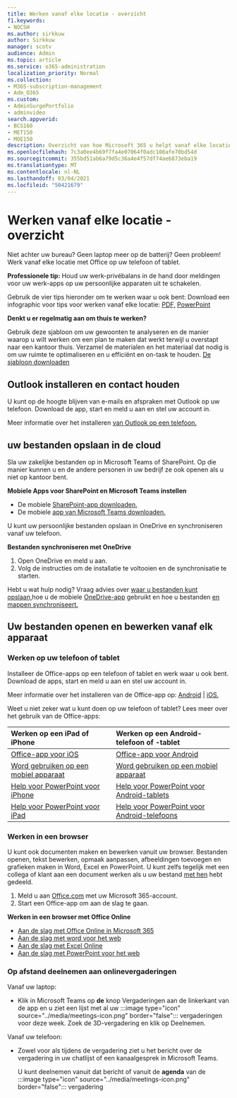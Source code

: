 ```yaml
---
title: Werken vanaf elke locatie - overzicht
f1.keywords:
- NOCSH
ms.author: sirkkuw
author: Sirkkuw
manager: scotv
audience: Admin
ms.topic: article
ms.service: o365-administration
localization_priority: Normal
ms.collection:
- M365-subscription-management
- Adm_O365
ms.custom:
- AdminSurgePortfolio
- adminvideo
search.appverid:
- BCS160
- MET150
- MOE150
description: Overzicht van hoe Microsoft 365 u helpt vanaf elke locatie te werken.
ms.openlocfilehash: 7c3a0ee4b69f7fa4e07064f0adc108afe70bd54d
ms.sourcegitcommit: 355bd51ab6a79d5c36a4e4f57df74ae6873eba19
ms.translationtype: MT
ms.contentlocale: nl-NL
ms.lasthandoff: 03/04/2021
ms.locfileid: "50421679"
---
```

# <a name="work-from-anywhere---overview"></a>Werken vanaf elke locatie - overzicht

Niet achter uw bureau? Geen laptop meer op de batterij? Geen probleem! Werk vanaf elke locatie met Office op uw telefoon of tablet.

**Professionele tip:** Houd uw werk-privébalans in de hand door meldingen voor uw werk-apps op uw persoonlijke apparaten uit te schakelen.

Gebruik de vier tips hieronder om te werken waar u ook bent: Download een infographic voor tips voor werken vanaf elke locatie: [PDF,](https://go.microsoft.com/fwlink/?linkid=2079451) [PowerPoint](https://go.microsoft.com/fwlink/?linkid=2079455)

**Denkt u er regelmatig aan om thuis te werken?**

Gebruik deze sjabloon om uw gewoonten te analyseren en de manier waarop u wilt werken om een plan te maken dat werkt terwijl u overstapt naar een kantoor thuis. Verzamel de materialen en het materiaal dat nodig is om uw ruimte te optimaliseren en u efficiënt en on-task te houden. [De sjabloon downloaden](https://templates.office.com/EN-US/work-from-home-checklist-TM77989015)

## <a name="install-outlook-and-keep-in-touch"></a>Outlook installeren en contact houden

U kunt op de hoogte blijven van e-mails en afspraken met Outlook op uw telefoon. Download de app, start en meld u aan en stel uw account in.

Meer informatie over het installeren [van Outlook op een telefoon.](https://support.microsoft.com/office/647909af-560f-4977-ae45-3b45ad9e8236)

## <a name="save-your-files-to-the-cloud"></a>uw bestanden opslaan in de cloud

Sla uw zakelijke bestanden op in Microsoft Teams of SharePoint. Op die manier kunnen u en de andere personen in uw bedrijf ze ook openen als u niet op kantoor bent.

**Mobiele Apps voor SharePoint en Microsoft Teams instellen**

- De mobiele [SharePoint-app downloaden.](https://support.microsoft.com/office/539608ac-4725-455e-aea0-9ca1f769849f)
- De mobiele [app van Microsoft Teams downloaden.](https://support.microsoft.com/office/set-up-your-teams-mobile-apps-1ba8dce3-1122-47f4-8db6-00a4f93117e8)

U kunt uw persoonlijke bestanden opslaan in OneDrive en synchroniseren vanaf uw telefoon.

**Bestanden synchroniseren met OneDrive**

1. Open OneDrive en meld u aan.
1. Volg de instructies om de installatie te voltooien en de synchronisatie te starten.

Hebt u wat hulp nodig? Vraag advies over [waar u bestanden kunt opslaan,](https://support.microsoft.com/office/c7c20284-bc94-47f4-9728-d28e9daf0790)hoe u de mobiele [OneDrive-app](https://support.microsoft.com/office/448d4051-3a43-4d2e-b1d8-de0aa03c069e) gebruikt en hoe u bestanden [en mappen synchroniseert.](https://support.microsoft.com/office/d9262485-9bf8-4ceb-bac2-e83f68cb6a97)

## <a name="open-and-edit-your-files-from-any-device"></a>Uw bestanden openen en bewerken vanaf elk apparaat

### <a name="work-on-your-phone-or-tablet"></a>Werken op uw telefoon of tablet

Installeer de Office-apps op een telefoon of tablet en werk waar u ook bent. Download de apps, start en meld u aan en stel uw account in.

Meer informatie over het installeren van de Office-app op: [Android](https://support.microsoft.com/office/647909af-560f-4977-ae45-3b45ad9e8236)  |  [iOS.](https://support.microsoft.com/office/d1ad9f23-0fa3-4cf1-bf26-ff35336fd343)

Weet u niet zeker wat u kunt doen op uw telefoon of tablet? Lees meer over het gebruik van de Office-apps:

| Werken op een iPad of iPhone| Werken op een Android-telefoon of -tablet| 
| :------------------- | :------------------- |
| [Office-app voor iOS](https://support.microsoft.com/office/microsoft-office-app-for-ios-c8880c05-883a-46b6-ad32-9bffa31228d0)  | [Office-app voor Android](https://support.microsoft.com/en-us/office/microsoft-office-app-for-android-0383d031-a1c6-46c9-b734-53cd1d22765b)| 
| [Word gebruiken op een mobiel apparaat](https://support.microsoft.com/office/93446a8c-3809-4227-902c-11f11ebe8c2a)|[Word gebruiken op een mobiel apparaat](https://support.microsoft.com/office/93446a8c-3809-4227-902c-11f11ebe8c2a)| 
| [Help voor PowerPoint voor iPhone](https://support.microsoft.com/office/powerpoint-for-iphone-help-754fcb37-783b-4e8a-afca-edb900221b8b)|[Help voor PowerPoint voor Android-tablets](https://support.microsoft.com/office/2ada1d22-3784-4943-bc47-9d1ede42875c)| 
| [Help voor PowerPoint voor iPad](https://support.microsoft.com/office/powerpoint-for-ipad-help-b75ce3bb-03e3-46df-a792-647573fef84a)|[Help voor PowerPoint voor Android-telefoons](https://support.microsoft.com/office/f6714e00-0ee2-48d1-bd3d-e1997565861f)| 

### <a name="work-in-a-browser"></a>Werken in een browser

U kunt ook documenten maken en bewerken vanuit uw browser. Bestanden openen, tekst bewerken, opmaak aanpassen, afbeeldingen toevoegen en grafieken maken in Word, Excel en PowerPoint. U kunt zelfs tegelijk met een collega of klant aan een document werken als u uw bestand [met hen](https://support.microsoft.com/office/6725104a-6df7-4778-99c4-c06217dffecc) hebt gedeeld.

1. Meld u aan [Office.com](https://office.com) met uw Microsoft 365-account.
1. Start een Office-app om aan de slag te gaan.

**Werken in een browser met Office Online**

- [Aan de slag met Office Online in Microsoft 365](https://support.microsoft.com/office/5622c7c9-721d-4b3d-8cb9-a7276c2470e5)
- [Aan de slag met word voor het web](https://support.microsoft.com/office/b406a6f9-341e-45f2-b9ac-ed85b6f7b8f6)
- [Aan de slag met Excel Online](https://support.microsoft.com/office/63b50461-38c4-4c93-a17e-36998be0e3d0)
- [Aan de slag met PowerPoint voor het web](https://support.microsoft.com/office/21360025-7eef-4173-9d7c-08281d55f64a)

### <a name="join-online-meetings-remotely"></a>Op afstand deelnemen aan onlinevergaderingen

Vanaf uw laptop:

- Klik in Microsoft Teams op **de** knop Vergaderingen aan de linkerkant van de app en u ziet een lijst met al uw :::image type="icon" source="../media/meetings-icon.png" border="false"::: vergaderingen voor deze week. Zoek de 3D-vergadering en klik op Deelnemen.

Vanaf uw telefoon:

- Zowel voor als tijdens de vergadering ziet u het bericht over de vergadering in uw chatlijst of een kanaalgesprek in Microsoft Teams.

    U kunt deelnemen vanuit dat bericht of vanuit de **agenda** van de :::image type="icon" source="../media/meetings-icon.png" border="false"::: vergadering
